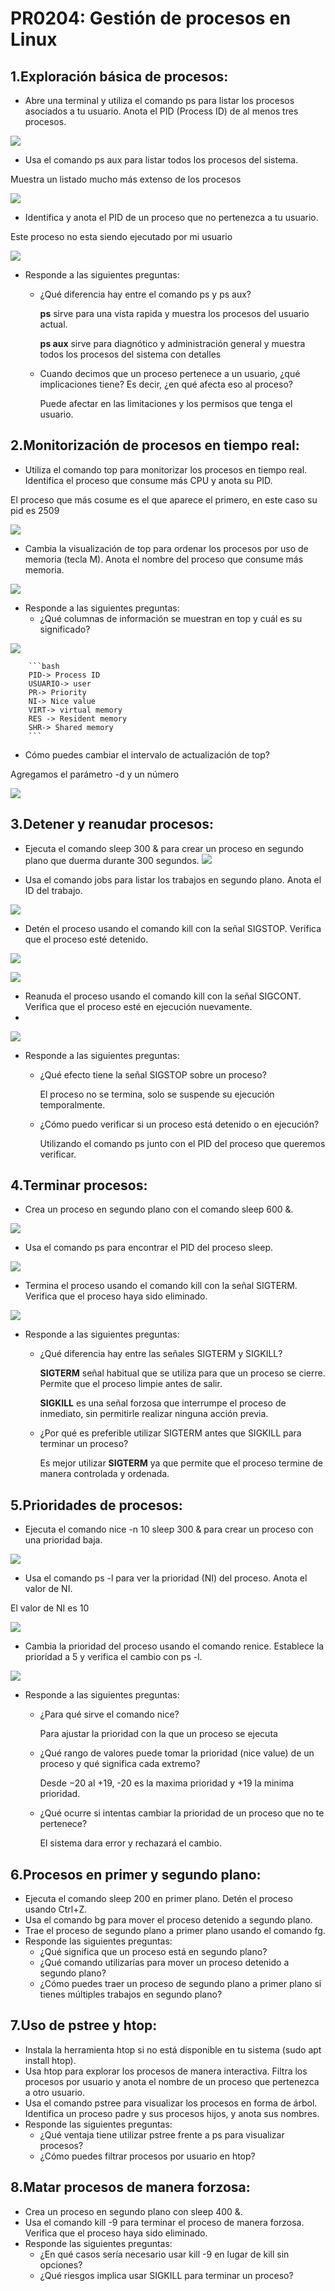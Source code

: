 # PR0204: Gestión de procesos en Linux
## 1.Exploración básica de procesos:
- Abre una terminal y utiliza el comando ps para listar los procesos asociados a tu usuario. Anota el PID (Process ID) de al menos tres procesos.
  
![](imagenes/p4.1.png)

- Usa el comando ps aux para listar todos los procesos del sistema. 

Muestra un listado mucho más extenso de los procesos

![](imagenes/p4.2.png)

- Identifica y anota el PID de un proceso que no pertenezca a tu usuario.

Este proceso no esta siendo ejecutado por mi usuario

![](imagenes/p4.3.png)

- Responde a las siguientes preguntas:
    - ¿Qué diferencia hay entre el comando ps y ps aux?

        **ps** sirve para una vista rapida y muestra los procesos del usuario actual.

        **ps aux** sirve para diagnótico y administración general y muestra todos los procesos del sistema con detalles

    - Cuando decimos que un proceso pertenece a un usuario, ¿qué implicaciones tiene? Es decir, ¿en qué afecta eso al proceso?

        Puede afectar en las limitaciones y los permisos que tenga el usuario.
## 2.Monitorización de procesos en tiempo real:
- Utiliza el comando top para monitorizar los procesos en tiempo real. Identifica el proceso que consume más CPU y anota su PID.

El proceso que más cosume es el que aparece el primero, en este caso su pid es 2509

![](imagenes/p4.4.png)

- Cambia la visualización de top para ordenar los procesos por uso de memoria (tecla M). Anota el nombre del proceso que consume más memoria.

![](imagenes/p4.5.png)
- Responde a las siguientes preguntas:
    - ¿Qué columnas de información se muestran en top y cuál es su significado?

![](imagenes/p4.6.png)

        ```bash
        PID-> Process ID
        USUARIO-> user
        PR-> Priority
        NI-> Nice value
        VIRT-> virtual memory
        RES -> Resident memory
        SHR-> Shared memory
        ```

  - Cómo puedes cambiar el intervalo de actualización de top?
   
   Agregamos el parámetro -d y un número

   ![](imagenes/p4.7.png)

## 3.Detener y reanudar procesos:
- Ejecuta el comando sleep 300 & para crear un proceso en segundo plano que duerma durante 300 segundos.
![](imagenes/p4.8.png)

- Usa el comando jobs para listar los trabajos en segundo plano. Anota el ID del trabajo.

![](imagenes/p4.9.png)

- Detén el proceso usando el comando kill con la señal SIGSTOP. Verifica que el proceso esté detenido.

![](imagenes/p4.10.png)

![](imagenes/p4.11.png)

- Reanuda el proceso usando el comando kill con la señal SIGCONT. Verifica que el proceso esté en ejecución nuevamente.
- 
![](imagenes/p4.12.png)

- Responde a las siguientes preguntas:
    - ¿Qué efecto tiene la señal SIGSTOP sobre un proceso?

        El proceso no se termina, solo se suspende su ejecución temporalmente.

    - ¿Cómo puedo verificar si un proceso está detenido o en ejecución?

        Utilizando el comando ps junto con el PID del proceso que queremos verificar.

## 4.Terminar procesos:
- Crea un proceso en segundo plano con el comando sleep 600 &.

![](imagenes/p4.13.png)

- Usa el comando ps para encontrar el PID del proceso sleep.

![](imagenes/p4.14.png)

- Termina el proceso usando el comando kill con la señal SIGTERM. Verifica que el proceso haya sido eliminado.

![](imagenes/p4.15.png)

- Responde a las siguientes preguntas:
    - ¿Qué diferencia hay entre las señales SIGTERM y SIGKILL?

        **SIGTERM** señal habitual que se utiliza para que un proceso se cierre. Permite que el proceso limpie antes de salir.

        **SIGKILL** es una señal forzosa que interrumpe el proceso de inmediato, sin permitirle realizar ninguna acción previa.

    - ¿Por qué es preferible utilizar SIGTERM antes que SIGKILL para terminar un proceso?

        Es mejor utilizar **SIGTERM** ya que permite que el proceso termine de manera controlada y ordenada.

## 5.Prioridades de procesos:
- Ejecuta el comando nice -n 10 sleep 300 & para crear un proceso con una prioridad baja.

![](imagenes/p4.16.png)

- Usa el comando ps -l para ver la prioridad (NI) del proceso. Anota el valor de NI.

El valor de NI es 10

![](imagenes/p4.17.png)

- Cambia la prioridad del proceso usando el comando renice. Establece la prioridad a 5 y verifica el cambio con ps -l.

![](imagenes/p4.18.png)

- Responde a las siguientes preguntas:
    - ¿Para qué sirve el comando nice?

        Para ajustar la prioridad con la que un proceso se ejecuta

    - ¿Qué rango de valores puede tomar la prioridad (nice value) de un proceso y qué significa cada extremo?

        Desde −20 al +19, -20 es la maxima prioridad y +19 la minima prioridad.

    - ¿Qué ocurre si intentas cambiar la prioridad de un proceso que no te pertenece?

        El sistema dara error y rechazará el cambio.

## 6.Procesos en primer y segundo plano:
- Ejecuta el comando sleep 200 en primer plano. Detén el proceso usando Ctrl+Z.
- Usa el comando bg para mover el proceso detenido a segundo plano.
- Trae el proceso de segundo plano a primer plano usando el comando fg.
- Responde las siguientes preguntas:
    - ¿Qué significa que un proceso está en segundo plano?
    - ¿Qué comando utilizarías para mover un proceso detenido a segundo plano?
    - ¿Cómo puedes traer un proceso de segundo plano a primer plano si tienes múltiples trabajos en segundo plano?
## 7.Uso de pstree y htop:
- Instala la herramienta htop si no está disponible en tu sistema (sudo apt install htop).
- Usa htop para explorar los procesos de manera interactiva. Filtra los procesos por usuario y anota el nombre de un proceso que pertenezca a otro usuario.
- Usa el comando pstree para visualizar los procesos en forma de árbol. Identifica un proceso padre y sus procesos hijos, y anota sus nombres.
- Responde las siguientes preguntas:
    - ¿Qué ventaja tiene utilizar pstree frente a ps para visualizar procesos?
    - ¿Cómo puedes filtrar procesos por usuario en htop?
## 8.Matar procesos de manera forzosa:
- Crea un proceso en segundo plano con sleep 400 &.
- Usa el comando kill -9 para terminar el proceso de manera forzosa. Verifica que el proceso haya sido eliminado.
- Responde las siguientes preguntas:
    - ¿En qué casos sería necesario usar kill -9 en lugar de kill sin opciones?
    - ¿Qué riesgos implica usar SIGKILL para terminar un proceso?